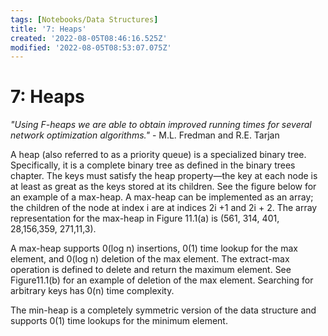 ```yaml
---
tags: [Notebooks/Data Structures]
title: '7: Heaps'
created: '2022-08-05T08:46:16.525Z'
modified: '2022-08-05T08:53:07.075Z'
---
```


# 7: Heaps

_"Using F-heaps we are able to obtain improved running times for several network optimization algorithms."_ - M.L. Fredman and R.E. Tarjan

A heap (also referred to as a priority queue) is a specialized binary tree. Specifically, it is a complete binary tree as defined in the binary trees chapter. The keys must satisfy the heap property—the key at each node is at least as great as the keys stored at its children. See the figure below for an example of a max-heap. A max-heap can be implemented as an array; the children of the node at index i are at indices 2i +1 and 2i + 2. The array representation for the max-heap in Figure 11.1(a) is (561, 314, 401, 28,156,359, 271,11,3).

A max-heap supports 0(log n) insertions, 0(1) time lookup for the max element, and 0(log n) deletion of the max element. The extract-max operation is defined to delete and return the maximum element. See Figure11.1(b) for an example of deletion of the max element. Searching for arbitrary keys has 0(n) time complexity.

The min-heap is a completely symmetric version of the data structure and supports 0(1) time lookups for the minimum element.
